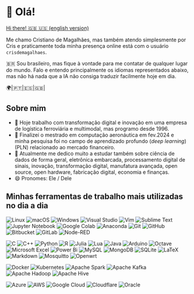 # 👋 Olá!
[ Hi there! 🇬🇧 🇺🇸 (english version)](https://github.com/cristiano-de-magalhaes/cristiano-de-magalhaes/blob/main/README-en.md)

Me chamo Cristiano de Magalhães, mas também atendo simplesmente por Cris e praticamente toda minha presença online está com o usuário `crisdemagalhaes`.

:brazil: Sou brasileiro, mas fique à vontade para me contatar de qualquer lugar do mundo. Falo e entendo principalmente os idiomas representados abaixo, mas não há nada que a IA não consiga traduzir facilmente hoje em dia.

🌍|🇵🇹|🇪🇸|🇬🇧|

## Sobre mim

- 🔭 Hoje trabalho com transformação digital e inovação em uma empresa de logística ferroviária e multimodal, mas programo desde 1996.
- 🌱 Finalizei o mestrado em computação aeronáutica em fev.2024 e minha pesquisa foi no campo de aprendizado profundo (_deep learning_) (PLN) relacionado ao mercado financeiro.
- 🌱 Atualmente me dedico muito a estudar também sobre ciência de dados de forma geral, eletrônica embarcada, processamento digital de sinais, inovação, transformação digital, manufatura avançada, open source, open hardware, fabricação digital, economia e finanças.
- 😄 Pronomes: Ele / Dele

## Minhas ferramentas de trabalho mais utilizadas no dia a dia
<!-- ![Linux Mint](https://img.shields.io/badge/Linux%20Mint-87CF3E?style=for-the-badge&logo=Linux%20Mint&logoColor=white) -->
![Linux](https://img.shields.io/badge/Linux-FCC624?style=for-the-badge&logo=linux&logoColor=black)
![macOS](https://img.shields.io/badge/mac%20os-000000?style=for-the-badge&logo=macos&logoColor=F0F0F0)
![Windows](https://img.shields.io/badge/Windows-0078D6?style=for-the-badge&logo=windows&logoColor=white)
![Visual Studio](https://img.shields.io/badge/Visual%20Studio-5C2D91.svg?style=for-the-badge&logo=visual-studio&logoColor=white)
![Vim](https://img.shields.io/badge/VIM-%2311AB00.svg?style=for-the-badge&logo=vim&logoColor=white)
![Sublime Text](https://img.shields.io/badge/sublime_text-%23575757.svg?style=for-the-badge&logo=sublime-text&logoColor=important)
![Jupyter Notebook](https://img.shields.io/badge/jupyter-%23FA0F00.svg?style=for-the-badge&logo=jupyter&logoColor=white)
![Google Colab](https://img.shields.io/badge/Google%20Colab-%23F9A825.svg?style=for-the-badge&logo=googlecolab&logoColor=white)
![Anaconda](https://img.shields.io/badge/Anaconda-%2344A833.svg?style=for-the-badge&logo=anaconda&logoColor=white)
![Git](https://img.shields.io/badge/git-%23F05033.svg?style=for-the-badge&logo=git&logoColor=white)
![GitHub](https://img.shields.io/badge/github-%23121011.svg?style=for-the-badge&logo=github&logoColor=white)
![Bitbucket](https://img.shields.io/badge/bitbucket-%230047B3.svg?style=for-the-badge&logo=bitbucket&logoColor=white)
![GitLab](https://img.shields.io/badge/gitlab-%23181717.svg?style=for-the-badge&logo=gitlab&logoColor=white)
![Node-RED](https://img.shields.io/badge/Node--RED-%238F0000.svg?style=for-the-badge&logo=node-red&logoColor=white)

![C](https://img.shields.io/badge/c-%2300599C.svg?style=for-the-badge&logo=c&logoColor=white)
![C++](https://img.shields.io/badge/c++-%2300599C.svg?style=for-the-badge&logo=c%2B%2B&logoColor=white)
![Python](https://img.shields.io/badge/python-3670A0?style=for-the-badge&logo=python&logoColor=ffdd54)
![R](https://img.shields.io/badge/r-%23276DC3.svg?style=for-the-badge&logo=r&logoColor=white)
![Julia](https://img.shields.io/badge/-Julia-9558B2?style=for-the-badge&logo=julia&logoColor=white)
![Lua](https://img.shields.io/badge/lua-%232C2D72.svg?style=for-the-badge&logo=lua&logoColor=white)
![Java](https://img.shields.io/badge/java-%23ED8B00.svg?style=for-the-badge&logo=openjdk&logoColor=white)
![Arduino](https://img.shields.io/badge/-Arduino-00979D?style=for-the-badge&logo=Arduino&logoColor=white)
![Octave](https://img.shields.io/badge/OCTAVE-darkblue?style=for-the-badge&logo=octave&logoColor=fcd683)
![Microsoft Excel](https://img.shields.io/badge/Microsoft_Excel-217346?style=for-the-badge&logo=microsoft-excel&logoColor=white)
![Power Bi](https://img.shields.io/badge/power_bi-F2C811?style=for-the-badge&logo=powerbi&logoColor=black)
![MySQL](https://img.shields.io/badge/mysql-4479A1.svg?style=for-the-badge&logo=mysql&logoColor=white)
![MongoDB](https://img.shields.io/badge/MongoDB-%234ea94b.svg?style=for-the-badge&logo=mongodb&logoColor=white)
![SQLite](https://img.shields.io/badge/sqlite-%2307405e.svg?style=for-the-badge&logo=sqlite&logoColor=white)
![LaTeX](https://img.shields.io/badge/latex-%23008080.svg?style=for-the-badge&logo=latex&logoColor=white)
![Markdown](https://img.shields.io/badge/markdown-%23000000.svg?style=for-the-badge&logo=markdown&logoColor=white)
![Mosquitto](https://img.shields.io/badge/mosquitto-%233C5280.svg?style=for-the-badge&logo=eclipsemosquitto&logoColor=white)
![Openwrt](https://img.shields.io/badge/OpenWRT-00B5E2?style=for-the-badge&logo=OpenWrt&logoColor=white)

![Docker](https://img.shields.io/badge/docker-%230db7ed.svg?style=for-the-badge&logo=docker&logoColor=white)
![Kubernetes](https://img.shields.io/badge/kubernetes-%23326ce5.svg?style=for-the-badge&logo=kubernetes&logoColor=white)
![Apache Spark](https://img.shields.io/badge/Apache%20Spark-FDEE21?style=flat-square&logo=apachespark&logoColor=black)
![Apache Kafka](https://img.shields.io/badge/Apache%20Kafka-000?style=for-the-badge&logo=apachekafka)
![Apache Hadoop](https://img.shields.io/badge/Apache%20Hadoop-66CCFF?style=for-the-badge&logo=apachehadoop&logoColor=black)
![Apache Hive](https://img.shields.io/badge/Apache%20Hive-FDEE21?style=for-the-badge&logo=apachehive&logoColor=black)

![Azure](https://img.shields.io/badge/azure-%230072C6.svg?style=for-the-badge&logo=microsoftazure&logoColor=white)
![AWS](https://img.shields.io/badge/AWS-%23FF9900.svg?style=for-the-badge&logo=amazon-aws&logoColor=white)
![Google Cloud](https://img.shields.io/badge/GoogleCloud-%234285F4.svg?style=for-the-badge&logo=google-cloud&logoColor=white)
![Cloudflare](https://img.shields.io/badge/Cloudflare-F38020?style=for-the-badge&logo=Cloudflare&logoColor=white)
![Oracle](https://img.shields.io/badge/Oracle-F80000?style=for-the-badge&logo=oracle&logoColor=white)




<!--
- 🌱 I’m currently learning ...
- 👯 I’m looking to collaborate on ...
- 🤔 I’m looking for help with ...
- 💬 Ask me about ...
- 📫 How to reach me: ...
- 😄 Pronouns: ...
- ⚡ Fun fact: ...
-->



<!--
**Especialista em Transformação Digital | Tech Lead | Product Owner**  
Data Science | AI e ML | Indústria 4.0 | Manufatura Avançada | Engenharia Elétrica | Design de Produtos | Cultura Maker  
Belo Horizonte, Minas Gerais, Brasil  

## Páginas
- [**LinkedIn**](https://www.linkedin.com/in/crisdemagalhaes)
- [**Lattes**](https://lattes.cnpq.br/0715528517429626)

## Principais Competências
- Data Science & Data Analysis
- Business Transformation
- Transportation
- Linux

## Idiomas
- Espanhol
- Inglês

## Certificações
- Hadoop Foundations - Level 1
- Hadoop 101
- Data Analysis Using Python
- SQL and Relational Databases 101
- R 101

---

## Resumo
Especialista em Transformação Digital com Mestrado em Engenharia de Computação Aeronáutica pelo ITA e Especialização em Manufatura Avançada. Experiência de mais de 20 anos liderando projetos de tecnologia, desenvolvimento, pesquisa e inovação, com foco em Indústria 4.0, inteligência artificial, ciência de dados e transformação digital. Habilidade comprovada em liderar equipes, otimizar processos e implementar soluções tecnológicas inovadoras para impulsionar a eficiência organizacional.

---

## Experiência Profissional

### **VLI Logística** *(3 anos 7 meses)*
- **Digital Specialist** *(ago. 2022 - Presente | Belo Horizonte, MG)*
  - Atuação em projetos de transformação digital, implementando soluções que aumentam a eficiência operacional em 20%.
  - Coordenação de equipes multidisciplinares para desenvolver e integrar soluções digitais avançadas.
- **Senior Digital Analyst** *(set. 2021 - ago. 2022 | Belo Horizonte, MG)*

### **Pontifícia Universidade Católica de Minas Gerais** *(fev. 2022 - Presente | 3 anos 2 meses)*
- Instrutor de cursos de pós-graduação em Manufatura Integrada e Sistemas Embarcados.
- Desenvolvimento de currículos e materiais de curso alinhados às necessidades do mercado de trabalho.

### **SENAI FIEMG** *(3 anos)*
- **Analista de Tecnologia Pleno** *(jan. 2021 - ago. 2021 | Contagem, MG)*
- **Analista de Tecnologia** *(set. 2018 - jan. 2021 | Belo Horizonte, MG)*

### **Universidade FUMEC - Oficial** *(set. 2017 - dez. 2018 | 1 ano 4 meses)*
- Pesquisador em Processamento Digital de Sinais

### **Mult-Video Infortronica** *(jan. 2018 - jun. 2018 | 6 meses)*
- Pesquisa, desenvolvimento e inovação em reparos de telas de LCD em sala limpa utilizando microssolda.

### **GE** *(jul. 2017 - ago. 2017 | 2 meses)*
- Lean Challenge Internship

### **KCollector** *(2016 - ago. 2017 | 1 ano)*
- CMO

### **Isvor Fiat** *(jan. 2017 - jun. 2017 | 6 meses)*
- Apoio ao Fab Manager, resolvendo problemas, orientando usuários e mantendo a manutenção de máquinas e organização do local de trabalho.

### **GrãoStudio** *(abr. 2006 - dez. 2016 | 10 anos 9 meses)*
- Product Designer / Owner
- Creative Director
- Innovation Director

### **Incubadora de Empresas de Design (IED)** *(2007 - 2010 | 3 anos)*
- Empresário e gestão de operações do escritório de design.

### **Gesund Biotecnologia** *(2005 | menos de 1 ano)*
- Intern / Designer
- Desenvolvimento de conceito e engenharia para Cauterização Eletrônica

---

## Formação Acadêmica

### **Instituto Tecnológico de Aeronáutica - ITA**
- **Mestrado em Engenharia de Computação Aeronáutica** *(ago. 2021 - fev. 2024)*
- **Especialização em Manufatura Avançada** *(2019 - 2021)*

### **Universidade FUMEC**
- **Bacharelado em Engenharia Elétrica, Eletrônica e Comunicações** *(2014 - 2018)*

### **Universidade do Estado de Minas Gerais**
- **Design Industrial - Design de Produto** *(2000 - 2005)*


<!--
**cristiano-de-magalhaes/cristiano-de-magalhaes** is a ✨ _special_ ✨ repository because its `README.md` (this file) appears on your GitHub profile.

Here are some ideas to get you started:

- 🔭 I’m currently working on ...
- 🌱 I’m currently learning ...
- 👯 I’m looking to collaborate on ...
- 🤔 I’m looking for help with ...
- 💬 Ask me about ...
- 📫 How to reach me: ...
- 😄 Pronouns: ...
- ⚡ Fun fact: ...
-->

<!--
|Datasets para iniciantes|
|---|
|[Kaggle](http://www.kaggle.com)|
|[FiveThirtyEight]()|
|[BaseDosDados.org]()|
|[UCI Machine Learning Repository]()|
|[Portal da Transparência]()|
|[Zindi.africa]()|
-->
